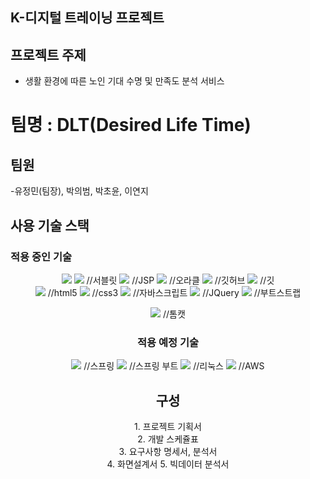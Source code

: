 ## K-디지털 트레이닝 프로젝트

## 프로젝트 주제
- 생활 환경에 따른 노인 기대 수명 및 만족도 분석 서비스

# 팀명 : DLT(Desired Life Time)

## 팀원
 -유정민(팀장), 박의범, 박초윤, 이연지

## 사용 기술 스택

### 적용 중인 기술
<div align = "center">
 <img src="https://img.shields.io/badge/java-007396?style=for-the-badge&logo=java&logoColor=white"> <!-- 자바 -->
 <img src="https://img.shields.io/badge/java-007396?style=for-the-badge&logo=java&logoColor=white"> //서블릿
 <img src="https://img.shields.io/badge/java-007396?style=for-the-badge&logo=java&logoColor=white"> //JSP
 <img src="https://img.shields.io/badge/oracle-F80000?style=for-the-badge&logo=oracle&logoColor=white"> //오라클
 <img src="https://img.shields.io/badge/github-181717?style=for-the-badge&logo=github&logoColor=white"> //깃허브
 <img src="https://img.shields.io/badge/git-F05032?style=for-the-badge&logo=git&logoColor=white"> //깃


 <br>
 <img src="https://img.shields.io/badge/html5-E34F26?style=for-the-badge&logo=html5&logoColor=white"> //html5
 <img src="https://img.shields.io/badge/css-1572B6?style=for-the-badge&logo=css3&logoColor=white">    //css3
 <img src="https://img.shields.io/badge/javascript-F7DF1E?style=for-the-badge&logo=javascript&logoColor=black"> //자바스크립트
 <img src="https://img.shields.io/badge/jquery-0769AD?style=for-the-badge&logo=jquery&logoColor=white"> //JQuery
 <img src="https://img.shields.io/badge/bootstrap-7952B3?style=for-the-badge&logo=bootstrap&logoColor=white"> //부트스트랩

  <img src="https://img.shields.io/badge/apache tomcat-F8DC75?style=for-the-badge&logo=apachetomcat&logoColor=white"> //톰캣
<div>
 

### 적용 예정 기술
<div align = "center">
 <img src="https://img.shields.io/badge/spring-6DB33F?style=for-the-badge&logo=spring&logoColor=white"> //스프링
 <img src="https://img.shields.io/badge/springboot-6DB33F?style=for-the-badge&logo=springboot&logoColor=white"> //스프링 부트
 <img src="https://img.shields.io/badge/linux-FCC624?style=for-the-badge&logo=linux&logoColor=black"> //리눅스
 <img src="https://img.shields.io/badge/amazonaws-232F3E?style=for-the-badge&logo=amazonaws&logoColor=white"> //AWS
</div>

## 구성
<div>
 1. 프로젝트 기획서<br>
 2. 개발 스케쥴표<br>
 3. 요구사항 명세서, 분석서<br>
 4. 화면설계서
 5. 빅데이터 분석서
</div>



